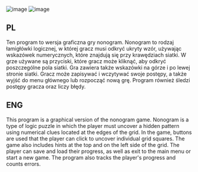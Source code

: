 ![image](https://github.com/bober4b/Nonogram-wersja-graficzna-/assets/106250878/ff8c2035-b5be-4b47-9214-cea1c4c16dea)
![image](https://github.com/bober4b/Nonogram-wersja-graficzna-/assets/106250878/ab41d14d-4e54-402a-928a-ac685c5c66da)


<h2>PL</h2>
<a>  Ten program to wersja graficzna gry nonogram. Nonogram to rodzaj łamigłówki logicznej, w której gracz musi odkryć ukryty wzór, używając wskazówek numerycznych, które znajdują się przy krawędziach siatki. 
  W grze używane są przyciski, które gracz może kliknąć, aby odkryć poszczególne pola siatki. Gra zawiera także wskazówki na górze i po lewej stronie siatki. Gracz może zapisywać i wczytywać swoje postępy, a także wyjść do menu głównego lub rozpocząć nową grę. 
  Program również śledzi postępy gracza oraz liczy błędy.</a>
  <h2>ENG</h2>
  <a>  This program is a graphical version of the nonogram game. Nonogram is a type of logic puzzle in which the player must uncover a hidden pattern using numerical clues located at the edges of the grid.
In the game, buttons are used that the player can click to uncover individual grid squares. The game also includes hints at the top and on the left side of the grid. The player can save and load their progress, as well as exit to the main menu or start a new game.
The program also tracks the player's progress and counts errors.</a>
